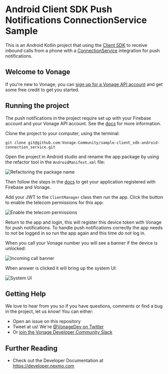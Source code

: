 # Android Client SDK Push Notifications ConnectionService Sample

This is an Android Kotlin project that using the [Client SDK](https://developer.vonage.com/client-sdk/overview) to receive inbound calls from a phone with a [ConnectionService](https://developer.android.com/reference/android/telecom/ConnectionService) integration for push notifications.

## Welcome to Vonage

If you're new to Vonage, you can [sign up for a Vonage API account](https://dashboard.nexmo.com/sign-up?utm_source=DEV_REL&utm_medium=github&utm_campaign=) and get some free credit to get you started.

## Running the project

The push notifications in the project require set up with your Firebase account and your Vonage API account. See the [docs](https://developer.vonage.com/client-sdk/setup/set-up-push-notifications/android) for more information.

Clone the project to your computer, using the terminal:

`git clone git@github.com:Vonage-Community/sample-client_sdk-android-connection_service.git`

Open the project in Android studio and rename the app package by using the refactor tool in the `AndroidManifest.xml` file:

![Refactoring the package name](manifest.png)

Then follow the steps in the [docs](https://developer.vonage.com/client-sdk/setup/set-up-push-notifications/android) to get your application registered with Firebase and Vonage.

Add your JWT to the `ClientManager` class then run the app. Click the button to enable the telecom permissions for this app:

![Enable the telecom permissions](permission.png)

Return to the app and login, this will register this device token with Vonage for push notifications. To handle push notifications correctly the app needs to not be logged in so run the app again and this time _do not_ log in. 

When you call your Vonage number you will see a banner if the device is unlocked:

![Incoming call banner](incomingcall.png)

When answer is clicked it will bring up the system UI:

![System UI](callui.png)


## Getting Help

We love to hear from you so if you have questions, comments or find a bug in the project, let us know! You can either:

* Open an issue on this repository
* Tweet at us! We're [@VonageDev on Twitter](https://twitter.com/VonageDev)
* Or [join the Vonage Developer Community Slack](https://developer.nexmo.com/community/slack)

## Further Reading

* Check out the Developer Documentation at <https://developer.nexmo.com>